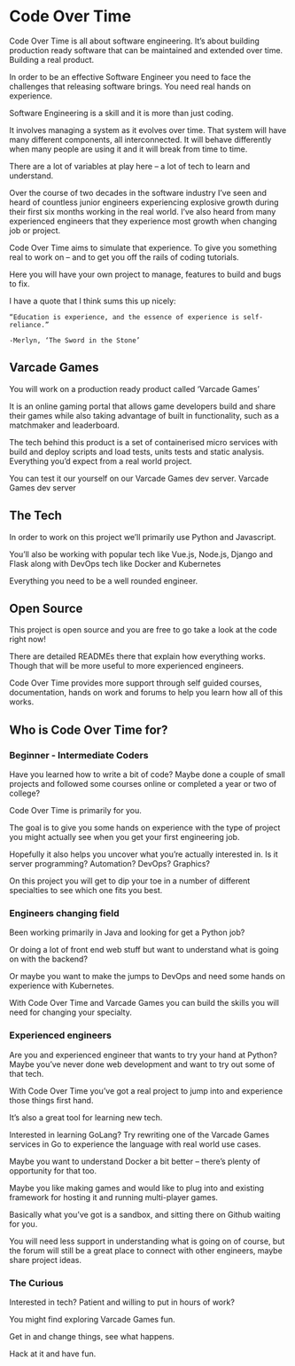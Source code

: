 # Code Over Time

Code Over Time is all about software engineering. It’s about building production ready software that can be maintained and extended over time. Building a real product.

In order to be an effective Software Engineer you need to face the challenges that releasing software brings. You need real hands on experience.

Software Engineering is a skill and it is more than just coding.

It involves managing a system as it evolves over time. That system will have many different components, all interconnected. It will behave differently when many people are using it and it will break from time to time.

There are a lot of variables at play here – a lot of tech to learn and understand.

Over the course of two decades in the software industry I’ve seen and heard of countless junior engineers experiencing explosive growth during their first six months working in the real world. I’ve also heard from many experienced engineers that they experience most growth when changing job or project.

Code Over Time aims to simulate that experience. To give you something real to work on – and to get you off the rails of coding tutorials.

Here you will have your own project to manage, features to build and bugs to fix.

I have a quote that I think sums this up nicely:

```
“Education is experience, and the essence of experience is self-reliance.”

-Merlyn, ‘The Sword in the Stone’
```

## Varcade Games

You will work on a production ready product called ‘Varcade Games’

It is an online gaming portal that allows game developers build and share their games while also taking advantage of built in functionality, such as a matchmaker and leaderboard.

The tech behind this product is a set of containerised micro services with build and deploy scripts and load tests, units tests and static analysis. Everything you’d expect from a real world project.

You can test it our yourself on our Varcade Games dev server.
Varcade Games dev server

## The Tech

In order to work on this project we’ll primarily use Python and Javascript.

You’ll also be working with popular tech like Vue.js, Node.js, Django and Flask along with DevOps tech like Docker and Kubernetes

Everything you need to be a well rounded engineer.

## Open Source

This project is open source and you are free to go take a look at the code right now!

There are detailed READMEs there that explain how everything works. Though that will be more useful to more experienced engineers.

Code Over Time provides more support through self guided courses, documentation, hands on work and forums to help you learn how all of this works.





## Who is Code Over Time for?

### Beginner - Intermediate Coders

Have you learned how to write a bit of code? Maybe done a couple of small projects and followed some courses online or completed a year or two of college?

Code Over Time is primarily for you.

The goal is to give you some hands on experience with the type of project you might actually see when you get your first engineering job.

Hopefully it also helps you uncover what you’re actually interested in. Is it server programming? Automation? DevOps? Graphics?

On this project you will get to dip your toe in a number of different specialties to see which one fits you best.

### Engineers changing field

Been working primarily in Java and looking for get a Python job?

Or doing a lot of front end web stuff but want to understand what is going on with the backend?

Or maybe you want to make the jumps to DevOps and need some hands on experience with Kubernetes.

With Code Over Time and Varcade Games you can build the skills you will need for changing your specialty.

### Experienced engineers

Are you and experienced engineer that wants to try your hand at Python? Maybe you’ve never done web development and want to try out some of that tech.

With Code Over Time you’ve got a real project to jump into and experience those things first hand.

It’s also a great tool for learning new tech.

Interested in learning GoLang? Try rewriting one of the Varcade Games services in Go to experience the language with real world use cases.

Maybe you want to understand Docker a bit better – there’s plenty of opportunity for that too.

Maybe you like making games and would like to plug into and existing framework for hosting it and running multi-player games.

Basically what you’ve got is a sandbox, and sitting there on Github waiting for you.

You will need less support in understanding what is going on of course, but the forum will still be a great place to connect with other engineers, maybe share project ideas.

### The Curious

Interested in tech? Patient and willing to put in hours of work?

You might find exploring Varcade Games fun.

Get in and change things, see what happens.

Hack at it and have fun.
